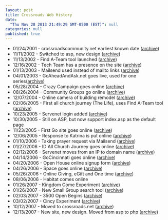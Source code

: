 ```yaml
---
layout: post
title: Crossroads Web History
date: 
  "Thu Nov 28 2013 21:49:29 GMT-0500 (EST)": null
categories: null
published: true
---
```


* 01/24/2001 - crossroadscommunity.net earliest known date ([archive](https://web.archive.org/web/20010124031900/http://www.crossroadscommunity.net/))
* 11/11/2002 - Switched to asp, new design ([archive](https://web.archive.org/web/20021111104424/http://www.crossroadscommunity.net/index.asp))
* 11/13/2002 - Find A-Team tool launched ([archive](https://web.archive.org/web/20021113021302/http://www.crossroadscommunity.net/findATeam.asp))
* 12/16/2002 - Tech Team has a presence on the site ([archive](https://web.archive.org/web/20021216223935/http://crossroadscommunity.net/techteam.asp))
* 01/13/2003 - Mailsend used instead of mailto links ([archive](https://web.archive.org/web/20030113085003/http://crossroadscommunity.net/Mailsend.asp?id=1))
* 04/01/2003 - GoAheadAndAsk.net goes live, used for one series([archive](https://web.archive.org/web/20030417032427/http://www.goaheadandask.net/))
* 05/28/2004 - Crazy Campaign goes online ([archive](https://web.archive.org/web/20040528130006/http://www.crossroadscommunity.net/crazy/index.asp))
* 08/26/2004 - Community Groups go online ([archive](https://web.archive.org/web/20040826082327/http://www.crossroadscommunity.net/CommunityGroups.asp))
* 12/07/2004 - Online camera of building remodel ([archive](https://web.archive.org/web/20041207164004/http://www.crossroadscommunity.net/construct-o-cam.asp))
* 02/06/2005 - First all church journey (The Life), uses Find A-Team tool ([archive](https://web.archive.org/web/20050206154131/http://www.crossroadscommunity.net/findateam.asp))
* 10/23/2005 - Servenet login added ([archive](https://web.archive.org/web/20051023180030/http://24.106.249.130/servenet/login.aspx))
* 10/30/2005 - Still on ASP, but now support index.asp as the default page
* 11/23/2005 - First Go site goes online ([archive](https://web.archive.org/web/20060328045303/http://www.crossroadscommunity.net/go/))
* 12/06/2005 - Response to Katrina is put online ([archive](https://web.archive.org/web/20051206014939/http://www.crossroadscommunity.net/katrina.asp))
* 01/10/2006 - Taking prayer request via Mailsend ([archive](https://web.archive.org/web/20060110024622/http://www.crossroadscommunity.net/))
* 01/27/2006 - ID All Church Journey goes online ([archive]())
* 02/12/2006 - Servenet moves from an IP to domain name ([archive](https://web.archive.org/web/20060212235655/http://www.crossroadscommunity.net/servenet/login.aspx))
* 04/14/2006 - GoCincinnati goes online ([archive](https://web.archive.org/web/20060512042552/http://www.crossroadscommunity.net/GOCincinnati/))
* 04/20/2006 - Open House online signup form ([archive](https://web.archive.org/web/20060420153445/http://www.crossroadscommunity.net/OpenHouseSignup.asp))
* 04/26/2006 - Space goes online ([archive](https://web.archive.org/web/20060421131724/http://www.crossroadscommunity.net/space.asp))
* 05/26/2006 - Online Giving, eGift and One time ([archive](https://web.archive.org/web/20060524125152/http://crossroadscommunity.net/giving/))
* 08/06/2006 - Habitat comes online
* 01/26/2007 - Kingdom Come Experiment ([archive](https://web.archive.org/web/20070126125831/http://www.kingdomexperiment.com/))
* 01/26/2007 - New Small Group search tool ([archive](https://web.archive.org/web/20070126130101/http://www.kingdomexperiment.com/groups/small_group_search/))
* 02/03/2007 - 3500 Open Begins ([archive](https://web.archive.org/web/20070203164200/http://crossroadscommunity.net/Meetings.asp))
* 03/02/2007 - Cincy Experiment ([archive](https://web.archive.org/web/20070302112058/http://www.cincyexperiment.com/))
* 10/12/2007 - Moved to crossroads.net ([archive](https://web.archive.org/web/20071012221324/http://www.crossroads.net/))
* 12/13/2007 - New site, new design. Moved from asp to php ([archive](https://web.archive.org/web/20071213011224/http://www.crossroads.net/))